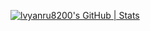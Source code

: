 [![lvyanru8200's GitHub | Stats](https://stats.quira.sh/lvyanru8200/github?theme=light)](https://quira.sh?utm_source=widgets&utm_campaign=lvyanru8200)
